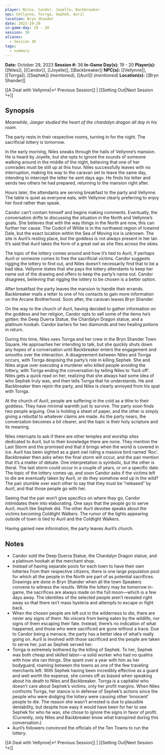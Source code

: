 ```yaml
---
player: Niles, Candor, Joyelle, Backbreaker
npc: Vellynne, Torrga, Sephek, Auril
location: Bryn Shander
date: 2023-10-29
in-game-day: 19 - 20
session: 36
aliases:
  - Session 36
tags:
  - summary
---
```


**Date:** October 29, 2023
**Session #:** 36
**In-Game Day(s):** 19 - 20
**Player(s):** [[Niles]], [[Candor]], [[Joyelle]], [[Backbreaker]]
**NPC(s):** [[Vellynne]], [[Torrga]], [[Sephek]] *(mentioned)*, [[Auril]] *(mentioned)*
**Location(s):** [[Bryn Shander]]

[[A Deal with Vellynne|↩️ Previous Session]] | [[Setting Out|Next Session ↪️]]

## Synopsis

*Meanwhile, Jaeger studied the heart of the chardalyn dragon all day in his room.*

The party rests in their respective rooms, turning in for the night. The sacrificial lottery is tomorrow.

In the early morning, Niles sneaks through the halls of Vellynne’s mansion. He is heard by Joyelle, but she opts to ignore the sounds of someone walking around in the middle of the night, believing that one of her comrades must be still up at this hour. Niles successfully leaves with no interruption, making his way to the caravan set to leave the same day, intending to intercept the letter he sent days ago. He finds his letter and sends two others he had prepared, returning to the mansion right after.

Hours later, the attendants are serving breakfast to the party and Vellynne. The table is quiet as everyone eats, with Vellynne clearly preferring to enjoy her food rather than speak.

Candor can’t contain himself and begins making comments. Eventually, the conversation drifts to discussing the situation in the North and Vellynne’s goals. She believes that with the way things in the North are now, this can further her cause. The Codicil of White is in the northwest region of Icewind Dale, but the exact location within the Sea of Moving Ice is unknown. The site is Auril’s resting place, but the goddess is not always present in her lair. It’s said that Auril takes the form of a great owl as she flies across the skies.

The topic of the lottery comes around and how it’s tied to Auril, if perhaps Auril or someone comes to free the sacrificial victims. Candor suggests rigging the lottery to find out, and Niles doesn’t necessarily find that to be a bad idea. Vellynne states that she pays the lottery attendants to keep her name out of the drawing and offers to keep the party’s name out. Candor disagrees, believing that rigging the lottery to be chosen is a better option.

After breakfast the party leaves the mansion to handle their errands. Backbreaker mails a letter to one of his contacts to gain more information on the Arcane Brotherhood. Soon after, the caravan leaves Bryn Shander.

On the way to the church of Auril, having decided to gather information on the goddess and her religion, Candor opts to sell some of the items he’s gotten: the Deep Duerra Statue, the Chardalyn Dragon statue, and a platinum hookah. Candor barters for two diamonds and two healing potions in return.

During this time, Niles sees Torrga and her crew in the Bryn Shander Town Square. He approaches her intending to talk, but she quickly shuts down any hopes of a conversation until Backbreaker enters the engagement and smooths over the interaction. A disagreement between Niles and Torrga occurs, with Torrga despising the party’s role in killing Sephek. She and Niles argue over executing a murderer who killed people avoiding the lottery, with Torrga ending the conversation by telling Niles to ‘fuck off’. Niles gets a quick read on her, realizing that she always had some idea of who Sephek truly was, and then tells Torrga that he understands. He and Backbreaker then rejoin the party, and Niles is clearly annoyed from his spat with Torrga.

At the church of Auril, people are suffering in the cold as a tithe to their goddess. They have minimal warmth just to survive. The party soon finds two people arguing. One is holding a sheet of paper, and the other is simply giving a rebuttal to whatever claims are made. As the party nears, the conversation becomes a bit clearer, and the topic is their holy scripture and its meaning.

Niles interrupts to ask if there are other temples and worship sites dedicated to Auril, but to their knowledge there are none. They mention the Last Storm and the promised end that it brings when the world is covered in ice. Auril has been sighted as a giant owl riding a massive bird named ‘Roc’. Backbreaker then asks when the final storm will occur, and the pair mention that it’s a matter of debate. One interpretation is symbolic, but the other is literal. The last storm could occur in a couple of years, or on a specific date. The topic of the lottery comes up, and soon Candor asks if the victims left to die are eventually taken by Auril, or do they somehow end up in the wild? The pair stumble over each other to say that they must be “released” by Auril, and that those people go with her.

Seeing that the pair won’t give specifics on where they go, Candor intimidates them into elaborating. One says that the people go to serve Auril, much like Sephek did. The other Auril devotee speaks about the victims becoming Coldlight Walkers. The rumor of the lights appearing outside of town is tied to Auril and the Coldlight Walkers.

Having gained new information, the party leaves Auril’s church.

## Notes
- Candor sold the Deep Duerra Statue, the Chardalyn Dragon statue, and a platinum hookah at the merchant shop.
- Instead of having separate pools for each town to have their own lotteries from their respective citizens, there is one large population pool for which all the people in the North are part of as potential sacrifices. Drawings are done in Bryn Shander when all the town Speakers convene to witness the results. While the lottery may be tomorrow in-game, the sacrifices are always made on the full moon—which is a few days away. The identities of the selected people aren’t revealed right away so that there isn’t mass hysteria and attempts to escape or fight back.
- When the chosen people are left out in the wilderness to die, there are never any signs of them. No viscera from being eaten by the wildlife, nor signs of them escaping their fate. Instead, there’s no indication of what happened, and those who were sacrificed are gone without a trace. Due to Candor being a menace, the party has a better idea of what’s really going on. Auril is involved with those sacrificed and the people are taken to serve her, just as Sephek served her.
- Torrga is extremely bothered by the killing of Sephek. To her, Sephek was both cheap and skilled labor—a solid worker who had no qualms with how she ran things. She spent over a year with him as her bodyguard, roaming between the towns as one of the few traveling merchants left. With Sephek having been incredibly effective as a guard and well worth the expense, she comes off as biased when speaking about his death to Niles and Backbreaker. Torrga is a capitalist who doesn’t care about Sephek’s victims, only her profit margins. When Niles confronts Torrga, her stance is in defense of Sephek’s actions since the people who were dodging the lottery were causing other ‘innocent’ people to die. The reason she wasn’t arrested is due to plausible deniability, but despite how easy it would have been for her to see Sephek for who he was, she chose to ignore the signs in favor of profit. (Currently, only Niles and Backbreaker know what transpired during this conversation.)
- Auril’s followers convinced the officials of the Ten Towns to run the lottery.

[[A Deal with Vellynne|↩️ Previous Session]] | [[Setting Out|Next Session ↪️]]